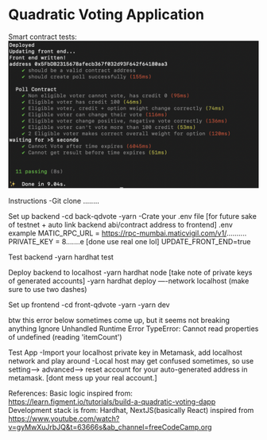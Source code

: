 # Quadratic Voting Application 

Smart contract tests:
![My Image](testcases_pic.png)

Instructions
-Git clone ........

Set up backend
-cd back-qdvote
-yarn
-Crate your .env file [for future sake of testnet + auto link backend abi/contract address to frontend]
.env example
MATIC_RPC_URL = https://rpc-mumbai.maticvigil.com/v1/..........
PRIVATE_KEY = 8.......e [done use real one lol]
UPDATE_FRONT_END=true

Test backend
-yarn hardhat test 

Deploy backend to localhost
-yarn hardhat node [take note of private keys of generated accounts]
-yarn hardhat deploy —-network localhost (make sure to use two dashes)


Set up frontend
-cd front-qdvote
-yarn
-yarn dev 

btw this error below sometimes come up, but it seems not breaking anything
Ignore Unhandled Runtime Error
TypeError: Cannot read properties of undefined (reading 'itemCount')


Test App
-Import your localhost private key in Metamask, add localhost network and play around
-Local host may get confused sometimes, so use setting--> advanced--> reset account for 
your auto-generated address in metamask. [dont mess up your real account.]

References:
Basic logic inspired from: https://learn.figment.io/tutorials/build-a-quadratic-voting-dapp
Development stack is from: Hardhat, NextJS(basically React) inspired from https://www.youtube.com/watch?v=gyMwXuJrbJQ&t=63666s&ab_channel=freeCodeCamp.org
